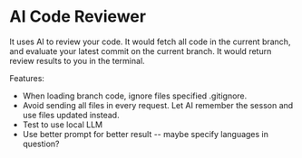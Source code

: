 # AI Code Reviewer

It uses AI to review your code. It would fetch all code in the current branch, and evaluate your latest commit on the current branch. It would return review results to you in the terminal.

Features:

- When loading branch code, ignore files specified .gitignore.
- Avoid sending all files in every request. Let AI remember the sesson and use files updated instead.
- Test to use local LLM
- Use better prompt for better result -- maybe specify languages in question?
